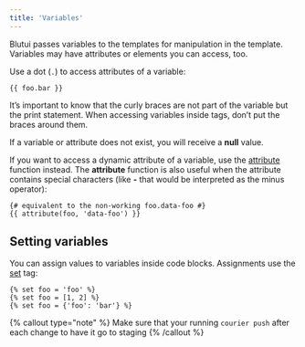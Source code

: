 ```yaml
---
title: 'Variables'
---
```


Blutui passes variables to the templates for manipulation in the template. Variables may have attributes or elements you can access, too.

Use a dot (`.`) to access attributes of a variable:

```canvas {% process=false %}
{{ foo.bar }}
```

It’s important to know that the curly braces are not part of the variable but the print statement. When accessing variables inside tags, don’t put the braces around them.

If a variable or attribute does not exist, you will receive a **null** value.

If you want to access a dynamic attribute of a variable, use the [attribute](/docs/canvas/functions/attribute) function instead. The **attribute** function is also useful when the attribute contains special characters (like **-** that would be interpreted as the minus operator):

```canvas {% process=false %}
{# equivalent to the non-working foo.data-foo #}
{{ attribute(foo, 'data-foo') }}
```

## Setting variables

You can assign values to variables inside code blocks. Assignments use the [set](/docs/canvas/tags/set) tag:

```canvas {% process=false %}
{% set foo = 'foo' %}
{% set foo = [1, 2] %}
{% set foo = {'foo': 'bar'} %}
```
{% callout type="note" %}
Make sure that your running `courier push` after each change to have it go to staging
{% /callout %}
